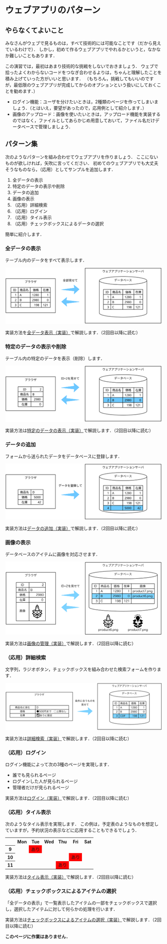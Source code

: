# ウェブアプリのパターン

## やらなくてよいこと

みなさんがウェブで見るものは，すべて技術的には可能なことです（だから見えているわけで）．
しかし，初めて作るウェブアプリでやれるかというと，なかなか難しいこともあります．

この演習では，最初はあまり技術的な挑戦をしないでおきましょう．
ウェブで拾ったよくわからないコードをつなぎ合わせるよりは，ちゃんと理解したことを積み上げていった方がいいと思います．
（もちろん，挑戦してもいいのですが，最低限のウェブアプリが完成してからのオプションという扱いにしておくことを勧めます．）

* ログイン機能：ユーザを分けたいときは，2種類のページを作ってしまいましょう．（とはいえ，要望があったので，応用例として紹介します．）
* 画像のアップロード：画像を使いたいときは，アップロード機能を実装するのではなく，ファイルとしてあらかじめ用意しておいて，ファイル名だけデータベースで管理しましょう．

## パターン集

次のようなパターンを組み合わせてウェブアプリを作りましょう．
ここにないものが欲しければ，矢吹に言ってください．
初めてのウェブアプリでも大丈夫そうなものなら，（応用）としてサンプルを追加します．

1. 全データの表示
1. 特定のデータの表示や削除
1. データの追加
1. 画像の表示
1. （応用）詳細検索
1. （応用）ログイン
1. （応用）タイル表示
1. （応用）チェックボックスによるデータの選択

簡単に紹介します．

### 全データの表示

テーブル内のデータをすべて表示します．

![](show-all/pattern-show-all.svg)

実装方法を[全データ表示（実装）](show-all/)で解説します．（2回目以降に読む）

### 特定のデータの表示や削除

テーブル内の特定のデータを表示（削除）します．

![](id/pattern-id.svg)

実装方法は[特定のデータの表示（実装）](id/)で解説します．（2回目以降に読む）

### データの追加

フォームから送られたデータをデータベースに登録します．

![](post/pattern-post.svg)

実装方法は[データの追加（実装）](post/)で解説します．（2回目以降に読む）

### 画像の表示

データベースのアイテムに画像を対応させます．

![](images/pattern-images.svg)

実装方法は[画像の管理（実装）](images/)で解説します．（2回目以降に読む）

### （応用）詳細検索

文字列，ラジオボタン，チェックボックスを組み合わせた検索フォームを作ります．

![](detail/pattern-detail.svg)

実装方法は[詳細検索（実装）](detail/)で解説します．（2回目以降に読む）

### （応用）ログイン

ログイン機能によって次の3種のページを実現します．

* 誰でも見られるページ
* ログインした人が見られるページ
* 管理者だけが見られるページ

実装方法は[ログイン（実装）](login/)で解説します．（2回目以降に読む）

### （応用）タイル表示

次のようなタイル表示を実現します．
この例は，予定表のようなものを想定していますが，予約状況の表示などに応用することもできるでしょう．

<table>
  <tr>
    <th></th>
    <th>Mon</th>
    <th>Tue</th>
    <th>Wed</th>
    <th>Thu</th>
    <th>Fri</th>
    <th>Sat</th>
  </tr>
  <tr>
    <th>9</th>
    <td></td>
    <td style="background:red;">あり</td>
    <td></td>
    <td></td>
    <td></td>
    <td></td>
  </tr>
  <tr>
    <th>10</th>
    <td></td>
    <td></td>
    <td></td>
    <td></td>
    <td style="background:red;">あり</td>
    <td></td>
  </tr>
  <tr>
    <th>11</th>
    <td></td>
    <td></td>
    <td></td>
    <td style="background:red;">あり</td>
    <td></td>
    <td></td>
  </tr>
</table>

実装方法は[タイル表示（実装）](tile/)で解説します．（2回目以降に読む）

### （応用）チェックボックスによるアイテムの選択

「全データの表示」で一覧表示したアイテムの一部をチェックボックスで選択し，選択したアイテムに対して何らかの処理を行います．

実装方法は[チェックボックスによるアイテムの選択（実装）](check-items/)で解説します．（2回目以降に読む）

**このページに作業はありません．**
